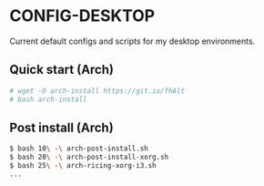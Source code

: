 # CONFIG-DESKTOP

Current default configs and scripts for my desktop environments.

## Quick start (Arch)


```sh
# wget -O arch-install https://git.io/fhAlt
# bash arch-install
```

## Post install (Arch)

```sh
$ bash 10\ -\ arch-post-install.sh
$ bash 20\ -\ arch-post-install-xorg.sh
$ bash 25\ -\ arch-ricing-xorg-i3.sh
...
```
